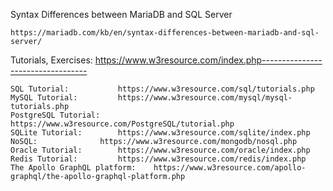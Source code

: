 Syntax Differences between MariaDB and SQL Server

    https://mariadb.com/kb/en/syntax-differences-between-mariadb-and-sql-server/


Tutorials, Exercises: https://www.w3resource.com/index.php----------------------------------

	SQL Tutorial: 			https://www.w3resource.com/sql/tutorials.php
	MySQL Tutorial: 		https://www.w3resource.com/mysql/mysql-tutorials.php
	PostgreSQL Tutorial:		https://www.w3resource.com/PostgreSQL/tutorial.php
	SQLite Tutorial:		https://www.w3resource.com/sqlite/index.php
	NoSQL:				https://www.w3resource.com/mongodb/nosql.php
	Oracle Tutorial: 		https://www.w3resource.com/oracle/index.php
	Redis Tutorial: 		https://www.w3resource.com/redis/index.php
	The Apollo GraphQL platform: 	https://www.w3resource.com/apollo-graphql/the-apollo-graphql-platform.php
